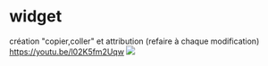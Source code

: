# widget

création "copier,coller" et attribution (refaire à chaque modification)
https://youtu.be/l02K5fm2Uqw
<a href="http://www.mon-compteur.fr"><img src="http://www.mon-compteur.fr/html_c01genv2-223951-1" border="0" /></a>



